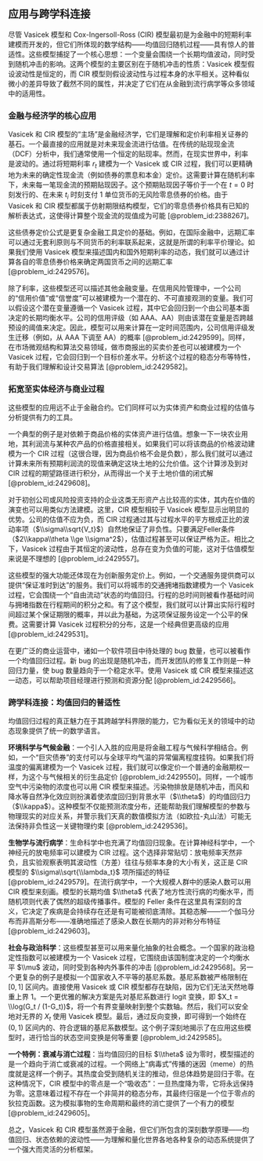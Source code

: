 ## 应用与跨学科连接

尽管 Vasicek 模型和 Cox-Ingersoll-Ross (CIR) 模型最初是为金融中的短期利率建模而开发的，但它们所体现的数学结构——均值回归随机过程——具有惊人的普适性。这些模型捕捉了一个核心思想：一个变量会围绕一个长期均值波动，同时受到随机冲击的影响。这两个模型的主要区别在于随机冲击的性质：Vasicek 模型假设波动性是恒定的，而 CIR 模型则假设波动性与过程本身的水平相关。这种看似微小的差异导致了截然不同的属性，并决定了它们在从金融到流行病学等众多领域中的适用性。

### 金融与经济学的核心应用

Vasicek 和 CIR 模型的“主场”是金融经济学，它们是理解和定价利率相关证券的基石。一个最直接的应用就是对未来现金流进行估值。在传统的贴现现金流（DCF）分析中，我们通常使用一个恒定的贴现率。然而，在现实世界中，利率是波动的。通过将短期利率 $r_t$ 建模为一个 Vasicek 或 CIR 过程，我们可以更精确地为未来的确定性现金流（例如债券的票息和本金）定价。这需要计算在随机利率下，未来每一笔现金流的预期贴现因子。这个预期贴现因子等价于一个在 $t=0$ 时刻发行的、在未来 $t_i$ 时刻支付 1 单位货币的无风险零息债券的价格。由于 Vasicek 和 CIR 模型都属于仿射期限结构模型，它们的零息债券价格具有已知的解析表达式，这使得计算整个现金流的现值成为可能 [@problem_id:2388267]。

这些债券定价公式是更复杂金融工具定价的基础。例如，在国际金融中，远期汇率可以通过无套利原则与不同货币的利率联系起来，这就是所谓的利率平价理论。如果我们使用 Vasicek 模型来描述国内和国外短期利率的动态，我们就可以通过计算各自的零息债券价格来确定两国货币之间的远期汇率 [@problem_id:2429576]。

除了利率，这些模型还可以描述其他金融变量。在信用风险管理中，一个公司的“信用价值”或“信誉度”可以被建模为一个潜在的、不可直接观测的变量。我们可以假设这个潜在变量遵循一个 Vasicek 过程，其中它会回归到一个由公司基本面决定的长期均衡水平。公司的信用评级（如 AAA、AA）则由该潜在变量是否跨越预设的阈值来决定。因此，模型可以用来计算在一定时间范围内，公司信用评级发生迁移（例如，从 AAA 下调至 AA）的概率 [@problem_id:2429599]。同样，在市场微观结构和算法交易领域，做市商报出的买卖价差也可以被建模为一个 Vasicek 过程，它会回归到一个目标价差水平。分析这个过程的稳态分布等特性，有助于我们理解和设计交易算法 [@problem_id:2429582]。

### 拓宽至实体经济与商业过程

这些模型的应用远不止于金融合约。它们同样可以为实体资产和商业过程的估值与分析提供有力的工具。

一个典型的例子是对依赖于商品价格的实体资产进行估值。想象一下一块农业用地，其利润流与某种农产品的价格直接相关。如果我们可以将该商品的价格波动建模为一个 CIR 过程（这很合理，因为商品价格不会是负数），那么我们就可以通过计算未来所有预期利润流的现值来确定这块土地的公允价值。这个计算涉及到对 CIR 过程的期望路径进行积分，从而得出一个关于土地价值的闭式解 [@problem_id:2429608]。

对于初创公司或风险投资支持的企业这类无形资产占比较高的实体，其内在价值的演变也可以用类似方法建模。这里，CIR 模型相较于 Vasicek 模型显示出明显的优势。公司的估值不应为负，而 CIR 过程通过其与过程水平的平方根成正比的波动率项（$\\sigma\\sqrt{V_t}$）自然地保证了非负性。只要满足Feller条件（$2\\kappa\\theta \\ge \\sigma^2$），估值过程甚至可以保证严格为正。相比之下，Vasicek 过程由于其恒定的波动性，总存在变为负值的可能，这对于估值模型来说是不理想的 [@problem_id:2429557]。

这些模型的强大功能还体现在为创新服务定价上。例如，一个交通服务提供商可以提供“保证准时到达”的服务。我们可以将城市的交通拥堵指数建模为一个 Vasicek 过程，它会围绕一个“自由流动”状态的均值回归。行程的总时间则被看作基础时间与拥堵指数在行程期间的积分之和。有了这个模型，我们就可以计算出实际行程时间超过某个保证期限的概率，并以此为基础，为这项保证服务设定一个公平的保费。这需要计算 Vasicek 过程积分的分布，这是一个经典但更高级的应用 [@problem_id:2429531]。

在更广泛的商业运营中，诸如一个软件项目中待处理的 bug 数量，也可以被看作一个均值回归过程。新 bug 的出现是随机冲击，而开发团队的修复工作则是一种回归力量，使 bug 数量趋向于一个稳定水平。使用 Vasicek 或 CIR 模型来描述这一动态，可以帮助项目经理进行预测和资源分配 [@problem_id:2429566]。

### 跨学科连接：均值回归的普适性

均值回归过程的真正魅力在于其跨越学科界限的能力，它为看似无关的领域中的动态现象提供了统一的数学语言。

**环境科学与气候金融**：一个引人入胜的应用是将金融工程与气候科学相结合。例如，一个“巨灾债券”的支付可以与全球平均气温的异常偏离程度挂钩。如果我们将温度的偏离建模为一个 Vasicek 过程，我们就可以像定价一个普通的金融期权一样，为这个与气候相关的衍生品定价 [@problem_id:2429550]。同样，一个城市空气中污染物的浓度也可以用 CIR 模型来描述。污染物排放是随机冲击，而风和降水等自然净化效应则扮演着使浓度回归到背景水平（$\\theta$）的均值回归力（$\\kappa$）。这种模型不仅能预测浓度分布，还能帮助我们理解模型的参数与物理现实的对应关系，并警示我们天真的数值模拟方法（如欧拉-丸山法）可能无法保持非负性这一关键物理约束 [@problem_id:2429536]。

**生物学与流行病学**：生命科学中也充满了均值回归现象。在计算神经科学中，一个神经元的放电频率可以建模为 CIR 过程。这个选择非常贴切：放电频率天然非负，且实验观察表明其波动性（方差）往往与频率本身的大小有关，这正是 CIR 模型的 $\\sigma\\sqrt{\\lambda_t}$ 项所描述的特征 [@problem_id:2429579]。在流行病学中，一个大规模人群中的感染人数可以用 CIR 模型来刻画。模型的长期均值 $\\theta$ 代表了地方性流行病的均衡水平，而随机项则代表了偶然的超级传播事件。模型的 Feller 条件在这里具有深刻的含义，它决定了疾病是会持续存在还是有可能被彻底清除。其稳态解——一个伽马分布而非高斯分布——准确地描述了感染人数在长期内的非对称分布特征 [@problem_id:2429603]。

**社会与政治科学**：这些模型甚至可以用来量化抽象的社会概念。一个国家的政治稳定性指数可以被建模为一个 Vasicek 过程，它围绕由该国制度决定的一个均衡水平 $\\mu$ 波动，同时受到各种内外事件的冲击 [@problem_id:2429568]。另一个更复杂的例子是模拟一个国家收入不平等的基尼系数。基尼系数被严格限制在 $[0, 1]$ 区间内。直接使用 Vasicek 或 CIR 模型都存在缺陷，因为它们无法天然地尊重上界 $1$。一个更优雅的解决方案是先对基尼系数进行 logit 变换，即 $X_t = \\log(G_t / (1-G_t))$，将一个有界变量映射到整个实数轴。然后，我们可以安全地对无界的 $X_t$ 使用 Vasicek 模型。最后，通过反向变换，即可得到一个始终在 $(0, 1)$ 区间内的、符合逻辑的基尼系数模型。这个例子深刻地揭示了在应用这些模型时，进行恰当的状态空间变换是何等重要 [@problem_id:2429585]。

**一个特例：衰减与消亡过程**：当均值回归的目标 $\\theta$ 设为零时，模型描述的是一个趋向于消亡或衰减的过程。一个网络上“病毒式”传播的迷因（meme）的热度就是这样一个例子。其热度会受到随机关注的推动，但总体趋势是回归于零。在这种情况下，CIR 模型中的零点是一个“吸收态”：一旦热度降为零，它将永远保持为零。这意味着过程不存在一个非简并的稳态分布，其最终归宿是一个位于零点的狄拉克函数。这为模拟事物的生命周期和最终的消亡提供了一个有力的模型 [@problem_id:2429605]。

总之，Vasicek 和 CIR 模型虽然源于金融，但它们所包含的深刻数学原理——均值回归、状态依赖的波动性——为理解和量化世界各地各种复杂的动态系统提供了一个强大而灵活的分析框架。